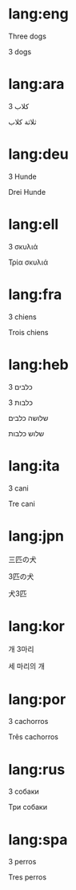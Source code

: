 # lang:eng

Three dogs

3 dogs

# lang:ara

3 كلاب

ثلاثة كلاب

# lang:deu

3 Hunde

Drei Hunde

# lang:ell

3 σκυλιά

Τρία σκυλιά

# lang:fra

3 chiens

Trois chiens

# lang:heb

3 כלבים

3 כלבות

שלושה כלבים

שלוש כלבות

# lang:ita

3 cani

Tre cani

# lang:jpn

三匹の犬

3匹の犬

犬3匹

# lang:kor

개 3마리

세 마리의 개

# lang:por

3 cachorros

Três cachorros

# lang:rus

3 собаки

Три собаки

# lang:spa

3 perros

Tres perros